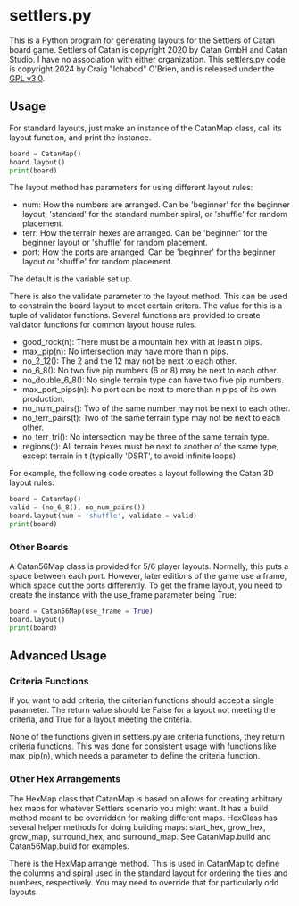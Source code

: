 # settlers.py

This is a Python program for generating layouts for the Settlers of Catan board game. Settlers of Catan is copyright 2020 by Catan GmbH and Catan Studio. I have no association with either organization. This settlers.py code is copyright 2024 by Craig "Ichabod" O'Brien, and is released under the [GPL v3.0](https://www.gnu.org/licenses/gpl-3.0.en.html).

## Usage

For standard layouts, just make an instance of the CatanMap class, call its layout function, and print the instance.

```python
board = CatanMap()
board.layout()
print(board)
```

The layout method has parameters for using different layout rules:

* num: How the numbers are arranged. Can be 'beginner' for the beginner layout, 'standard' for the standard number spiral, or 'shuffle' for random placement.
* terr: How the terrain hexes are arranged. Can be 'beginner' for the beginner layout or 'shuffle' for random placement.
* port: How the ports are arranged. Can be 'beginner' for the beginner layout or 'shuffle' for random placement.

The default is the variable set up. 

There is also the validate parameter to the layout method. This can be used to constrain the board layout to meet certain critera. The value for this is a tuple of validator functions. Several functions are provided to create validator functions for common layout house rules.

* good_rock(n): There must be a mountain hex with at least n pips. 
* max_pip(n): No intersection may have more than n pips.
* no_2_12(): The 2 and the 12 may not be next to each other.
* no_6_8(): No two five pip numbers (6 or 8) may be next to each other.
* no_double_6_8(): No single terrain type can have two five pip numbers.
* max_port_pips(n): No port can be next to more than n pips of its own production.
* no_num_pairs(): Two of the same number may not be next to each other.
* no_terr_pairs(t): Two of the same terrain type may not be next to each other.
* no_terr_tri(): No intersection may be three of the same terrain type.
* regions(t): All terrain hexes must be next to another of the same type, except terrain in t (typically 'DSRT', to avoid infinite loops).

For example, the following code creates a layout following the Catan 3D layout rules:

```python
board = CatanMap()
valid = (no_6_8(), no_num_pairs())
board.layout(num = 'shuffle', validate = valid)
print(board)
```

### Other Boards

A Catan56Map class is provided for 5/6 player layouts. Normally, this puts a space between each port. However, later editions of the game use a frame, which space out the ports differently. To get the frame layout, you need to create the instance with the use_frame parameter being True:

```python
board = Catan56Map(use_frame = True)
board.layout()
print(board)
```

## Advanced Usage

### Criteria Functions

If you want to add criteria, the criterian functions should accept a single parameter. The return value should be False for a layout not meeting the criteria, and True for a layout meeting the criteria. 

None of the functions given in settlers.py are criteria functions, they return criteria functions. This was done for consistent usage with functions like max_pip(n), which needs a parameter to define the criteria function.

### Other Hex Arrangements

The HexMap class that CatanMap is based on allows for creating arbitrary hex maps for whatever Settlers scenario you might want. It has a build method meant to be overridden for making different maps. HexClass has several helper methods for doing building maps: start_hex, grow_hex, grow_map, surround_hex, and surround_map. See CatanMap.build and Catan56Map.build for examples.

There is the HexMap.arrange method. This is used in CatanMap to define the columns and spiral used in the standard layout for ordering the tiles and numbers, respectively. You may need to override that for particularly odd layouts.
